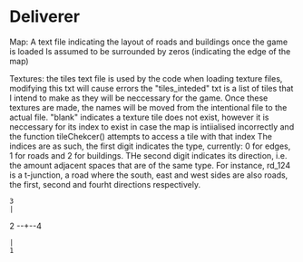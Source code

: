 # Deliverer
Map:
A text file indicating the layout of roads and buildings once the game is loaded
Is assumed to be surrounded by zeros (indicating the edge of the map)

Textures:
the tiles text file is used by the code when loading texture files, modifying this txt will cause errors
the "tiles_inteded" txt is a list of tiles that I intend to make as they will be neccessary for the game. Once these textures are made, the names will be moved from the intentional file to the actual file.
"blank" indicates a texture tile does not exist, however it is neccessary for its index to exist in case the map is intiialised incorrectly and the function tileChekcer() attempts to access a tile with that index
The indices are as such, the first digit indicates the type, currently: 0 for edges, 1 for roads and 2 for buildings.
THe second digit indicates its direction, i.e. the amount adjacent spaces that are of the same type. For instance, rd_124 is a t-junction, a road where the south, east and west sides are also roads, the first, second and fourht directions respectively.

    3
    |
2 --+--4

    |
    1
